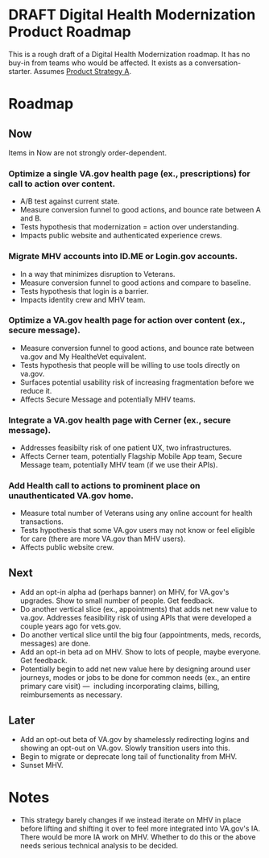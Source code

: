 # DRAFT Digital Health Modernization Product Roadmap
This is a rough draft of a Digital Health Modernization roadmap. It has no buy-in from teams who would be affected. It exists as a conversation-starter. Assumes [Product Strategy A](https://github.com/department-of-veterans-affairs/va.gov-team/blob/master/products/health-care/digital-health-modernization/product/README.md).

# Roadmap
## Now
Items in Now are not strongly order-dependent. 

### Optimize a single VA.gov health page (ex., prescriptions) for call to action over content.

- A/B test against current state. 
- Measure conversion funnel to good actions, and bounce rate between A and B. 
- Tests hypothesis that modernization = action over understanding. 
- Impacts public website and authenticated experience crews. 

### Migrate MHV accounts into ID.ME or Login.gov accounts. 

- In a way that minimizes disruption to Veterans. 
- Measure conversion funnel to good actions and compare to baseline. 
- Tests hypothesis that login is a barrier. 
- Impacts identity crew and MHV team.

### Optimize a VA.gov health page for action over content (ex., secure message). 

- Measure conversion funnel to good actions, and bounce rate between va.gov and My HealtheVet equivalent. 
- Tests hypothesis that people will be willing to use tools directly on va.gov.
- Surfaces potential usability risk of increasing fragmentation before we reduce it. 
- Affects Secure Message and potentially MHV teams. 

### Integrate a VA.gov health page with Cerner (ex., secure message).

- Addresses feasibilty risk of one patient UX, two infrastructures.
- Affects Cerner team, potentially Flagship Mobile App team, Secure Message team, potentially MHV team (if we use their APIs). 

### Add Health call to actions to prominent place on unauthenticated VA.gov home. 

- Measure total number of Veterans using any online account for health transactions. 
- Tests hypothesis that some VA.gov users may not know or feel eligible for care (there are more VA.gov than MHV users). 
- Affects public website crew. 


## Next

- Add an opt-in alpha ad (perhaps banner) on MHV, for VA.gov's upgrades. Show to small number of people. Get feedback. 
- Do another vertical slice (ex., appointments) that adds net new value to va.gov. Addresses feasibility risk of using APIs that were developed a couple years ago for vets.gov.
- Do another vertical slice until the big four (appointments, meds, records, messages) are done. 
- Add an opt-in beta ad on MHV. Show to lots of people, maybe everyone. Get feedback. 
- Potentially begin to add net new value here by designing around user journeys, modes or jobs to be done for common needs (ex., an entire primary care visit) — 
including incorporating claims, billing, reimbursements as necessary. 

## Later

- Add an opt-out beta of VA.gov by shamelessly redirecting logins and showing an opt-out on VA.gov. Slowly transition users into this.
- Begin to migrate or deprecate long tail of functionality from MHV. 
- Sunset MHV. 

# Notes

- This strategy barely changes if we instead iterate on MHV in place before lifting and shifting it over to feel more integrated into VA.gov's IA. There would be more IA work on MHV. Whether to do this or the above needs serious technical analysis to be decided. 
